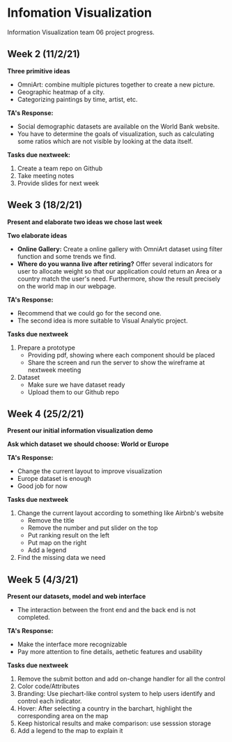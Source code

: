# Infomation Visualization
Information Visualization team 06 project progress.

## Week 2 (11/2/21)

**Three primitive ideas**

- OmniArt: combine multiple pictures together to create a new picture.
- Geographic heatmap of a city.
- Categorizing paintings by time, artist, etc.

**TA's Response:**

- Social demographic datasets are available on the World Bank website.
- You have to determine the goals of visualization, such as calculating some ratios which are not visible by looking at the data itself.

**Tasks due nextweek:**

1. Create a team repo on Github
2. Take meeting notes
3. Provide slides for next week

## Week 3 (18/2/21)

**Present and elaborate two ideas we chose last week**

**Two elaborate ideas**

- **Online Gallery:** Create a online gallery with OmniArt dataset using filter function and some trends we find.
- **Where do you wanna live after retiring?** Offer several indicators for user to allocate weight so that our application could return an Area or a country match the user's need. Furthermore, show the result precisely on the world map in our webpage.

**TA's Response:**

- Recommend that we could go for the second one.
- The second idea is more suitable to Visual Analytic project.

**Tasks due nextweek**

1. Prepare a prototype
	- Providing pdf, showing where each component should be placed
	- Share the screen and run the server to show the wireframe at nextweek meeting
2. Dataset
	- Make sure we have dataset ready
	- Upload them to our Github repo



## Week 4 (25/2/21)

**Present our initial information visualization demo**

**Ask which dataset we should choose: World or Europe**

**TA's Response:**

- Change the current layout to improve visualization
- Europe dataset is enough
- Good job for now

**Tasks due nextweek**

1. Change the current layout according to something like Airbnb's website
   - Remove the title
   - Remove the number and put slider on the top
   - Put ranking result on the left
   - Put map on the right
   - Add a legend
2. Find the missing data we need



## Week 5 (4/3/21)

**Present our datasets, model and web interface**

- The interaction between the front end and the back end is not completed.

**TA's Response:**

- Make the interface more recognizable
- Pay more attention to fine details, aethetic features and usability

**Tasks due nextweek**

1. Remove the submit botton and add on-change handler for all the control
2. Color code/Attributes
3. Branding: Use piechart-like control system to help users identify and control each indicator.
4. Hover: After selecting a country in the barchart, highlight the corresponding area on the map 
5. Keep historical results and make comparison: use sesssion storage
6. Add a legend to the map to explain it
